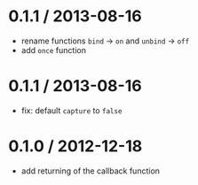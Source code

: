 
0.1.1 / 2013-08-16 
==================

 * rename functions `bind` -> `on` and `unbind` -> `off`
 * add `once` function

0.1.1 / 2013-08-16 
==================

 * fix: default `capture` to `false`

0.1.0 / 2012-12-18 
==================

  * add returning of the callback function 
